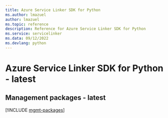 ```yaml
---
title: Azure Service Linker SDK for Python
ms.author: lmazuel
author: lmazuel
ms.topic: reference
description: Reference for Azure Service Linker SDK for Python
ms.service: servicelinker
ms.data: 09/12/2022
ms.devlang: python
---
```

# Azure Service Linker SDK for Python - latest

## Management packages - latest
[!INCLUDE [mgmt-packages](service-linker-mgmt-index.md)]